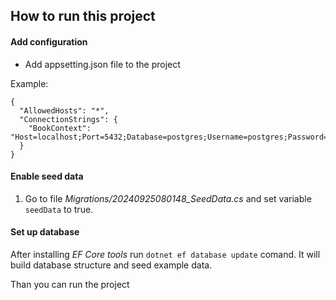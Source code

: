 ## How to run this project

#### Add configuration
- Add appsetting.json file to the project

Example:

    {
      "AllowedHosts": "*",
      "ConnectionStrings": {
        "BookContext": "Host=localhost;Port=5432;Database=postgres;Username=postgres;Password=heslo;"
      }
    }

#### Enable seed data
1. Go to file *Migrations/20240925080148_SeedData.cs* and set variable `seedData` to true.

#### Set up database
After installing *EF Core tools* run `dotnet ef database update` comand. It will build database structure and seed example data.

Than you can run the project
